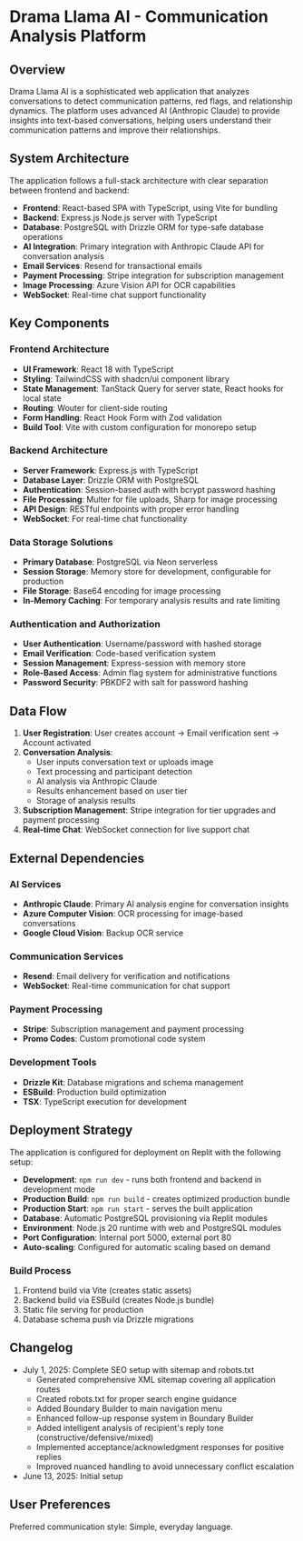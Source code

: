 # Drama Llama AI - Communication Analysis Platform

## Overview

Drama Llama AI is a sophisticated web application that analyzes conversations to detect communication patterns, red flags, and relationship dynamics. The platform uses advanced AI (Anthropic Claude) to provide insights into text-based conversations, helping users understand their communication patterns and improve their relationships.

## System Architecture

The application follows a full-stack architecture with clear separation between frontend and backend:

- **Frontend**: React-based SPA with TypeScript, using Vite for bundling
- **Backend**: Express.js Node.js server with TypeScript
- **Database**: PostgreSQL with Drizzle ORM for type-safe database operations
- **AI Integration**: Primary integration with Anthropic Claude API for conversation analysis
- **Email Services**: Resend for transactional emails
- **Payment Processing**: Stripe integration for subscription management
- **Image Processing**: Azure Vision API for OCR capabilities
- **WebSocket**: Real-time chat support functionality

## Key Components

### Frontend Architecture
- **UI Framework**: React 18 with TypeScript
- **Styling**: TailwindCSS with shadcn/ui component library
- **State Management**: TanStack Query for server state, React hooks for local state
- **Routing**: Wouter for client-side routing
- **Form Handling**: React Hook Form with Zod validation
- **Build Tool**: Vite with custom configuration for monorepo setup

### Backend Architecture
- **Server Framework**: Express.js with TypeScript
- **Database Layer**: Drizzle ORM with PostgreSQL
- **Authentication**: Session-based auth with bcrypt password hashing
- **File Processing**: Multer for file uploads, Sharp for image processing
- **API Design**: RESTful endpoints with proper error handling
- **WebSocket**: For real-time chat functionality

### Data Storage Solutions
- **Primary Database**: PostgreSQL via Neon serverless
- **Session Storage**: Memory store for development, configurable for production
- **File Storage**: Base64 encoding for image processing
- **In-Memory Caching**: For temporary analysis results and rate limiting

### Authentication and Authorization
- **User Authentication**: Username/password with hashed storage
- **Email Verification**: Code-based verification system
- **Session Management**: Express-session with memory store
- **Role-Based Access**: Admin flag system for administrative functions
- **Password Security**: PBKDF2 with salt for password hashing

## Data Flow

1. **User Registration**: User creates account → Email verification sent → Account activated
2. **Conversation Analysis**: 
   - User inputs conversation text or uploads image
   - Text processing and participant detection
   - AI analysis via Anthropic Claude
   - Results enhancement based on user tier
   - Storage of analysis results
3. **Subscription Management**: Stripe integration for tier upgrades and payment processing
4. **Real-time Chat**: WebSocket connection for live support chat

## External Dependencies

### AI Services
- **Anthropic Claude**: Primary AI analysis engine for conversation insights
- **Azure Computer Vision**: OCR processing for image-based conversations
- **Google Cloud Vision**: Backup OCR service

### Communication Services
- **Resend**: Email delivery for verification and notifications
- **WebSocket**: Real-time communication for chat support

### Payment Processing
- **Stripe**: Subscription management and payment processing
- **Promo Codes**: Custom promotional code system

### Development Tools
- **Drizzle Kit**: Database migrations and schema management
- **ESBuild**: Production build optimization
- **TSX**: TypeScript execution for development

## Deployment Strategy

The application is configured for deployment on Replit with the following setup:

- **Development**: `npm run dev` - runs both frontend and backend in development mode
- **Production Build**: `npm run build` - creates optimized production bundle
- **Production Start**: `npm run start` - serves the built application
- **Database**: Automatic PostgreSQL provisioning via Replit modules
- **Environment**: Node.js 20 runtime with web and PostgreSQL modules
- **Port Configuration**: Internal port 5000, external port 80
- **Auto-scaling**: Configured for automatic scaling based on demand

### Build Process
1. Frontend build via Vite (creates static assets)
2. Backend build via ESBuild (creates Node.js bundle)
3. Static file serving for production
4. Database schema push via Drizzle migrations

## Changelog
- July 1, 2025: Complete SEO setup with sitemap and robots.txt
  - Generated comprehensive XML sitemap covering all application routes
  - Created robots.txt for proper search engine guidance
  - Added Boundary Builder to main navigation menu
  - Enhanced follow-up response system in Boundary Builder
  - Added intelligent analysis of recipient's reply tone (constructive/defensive/mixed)
  - Implemented acceptance/acknowledgment responses for positive replies
  - Improved nuanced handling to avoid unnecessary conflict escalation
- June 13, 2025: Initial setup

## User Preferences

Preferred communication style: Simple, everyday language.